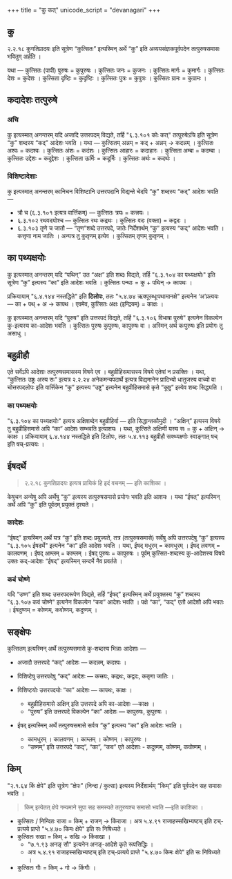 +++
title = "कु कत्"
unicode_script = "devanagari"
+++

## कु
२.२.१८ कुगतिप्रादयः इति सूत्रेण “कुत्सितः” इत्यस्मिन् अर्थे “कु” इति अव्ययसंज्ञकपूर्वपदेन तत्पुरुषसमासः भवितुम् अर्हति ।

यथा — कुत्सितः (पापी) पुरुषः = कुपुरुषः । कुत्सितः जनः =  कुजनः । कुत्सितः मार्गः = कुमार्गः । कुत्सितः देशः = कुदेशः । कुत्सिता दृष्टिः = कुदृष्टिः । कुत्सितः पुत्रः = कुपुत्रः । कुत्सितः ग्रामः = कुग्रामः ।

## कदादेशः तत्पुरुषे
### अचि
कु इत्यस्मात् अनन्तरम् यदि अजादि उत्तरपदम् विद्यते, तर्हि "६.३.१०१ कोः कत्" तत्पुरुषेऽचि इति सूत्रेण “कु” शब्दस्य “कद्” आदेशः भवति । यथा —‌ कुत्सितम् अन्नम् = कद् + अन्नम् → कदन्नम् । कुत्सितः अश्वः = कदश्वः । कुत्सितः अंशः = कदंशः । कुत्सितः आहारः = कदाहारः । कुत्सिता अम्बा = कदम्बा । कुत्सितः उद्देशः = कदुद्देशः । कुत्सिता ऊर्मिः = कदूर्मिः । कुत्सितः अर्थः = कदर्थः ।

### विशिष्टादेशाः
कु इत्यस्मात् अनन्तरम् कानिचन विशिष्टानि उत्तरपदानि विद्यन्ते चेदपि “कु” शब्दस्य “कद्” आदेशः भवति —‌

- त्रौ च (६.३.१०१ इत्यत्र वार्त्तिकम्) — कुत्सितः त्रयः = कत्त्रयः ।
- ६.३.१०२ रथवदयोश्च — कुत्सितः रथः कद्रथः । कुत्सितः वदः (वक्ता) = कद्वदः ।
- ६.३.१०३ तृणे च जातौ — “तृण”शब्दे उत्तरपदे, जातेः निर्देशार्थम् “कु” इत्यस्य “कद्” आदेशः भवति । कत्तृणा नाम जातिः । अन्यत्र तु कुतृणम् इत्येव । कुत्सितम् तृणम् कुतृणम् । 

## का पथ्यक्षयोः
कु इत्यस्मात् अनन्तरम् यदि “पथिन्” उत “अक्ष” इति शब्दः विद्यते, तर्हि "६.३.१०४ का पथ्यक्षयोः" इति सूत्रेण “कु” इत्यस्य “का” इति आदेशः भवति । कुत्सितः पन्थाः = कु + पथिन् → कापथः । 

प्रक्रियायाम् "६.४.१४४ नस्तद्धिते" इति **टिलोपः**, ततः "५.४.७४ ऋक्पूरब्धूःपथामानक्षे"  इत्यनेन ‘अ’प्रत्ययः — का + पथ् + अ → कापथ । एवमेव,  कुत्सितः अक्षः (इन्द्रियम्) = काक्षः ।

कु इत्यस्मात् अनन्तरम् यदि “पुरुष” इति उत्तरपदं विद्यते, तर्हि "६.३.१०६ विभाषा पुरुषे" इत्यनेन विकल्पेन कु-इत्यस्य का-आदेशः भवति । कुत्सितः पुरुषः कुपुरुषः, कापुरुषः वा । अस्मिन् अर्थ  कःपुरुषः इति प्रयोगः तु असाधु ।

## बहुव्रीहौ
एते सर्वेऽपि आदेशाः तत्पुरुषसमासस्य विषये एव । बहुव्रीहिसमासस्य विषये एतेषां न प्रसक्तिः । यथा, “कुत्सितः उष्ट्रः अस्य सः” इत्यत्र २.२.२४ अनेकमन्यपदार्थे इत्यत्र विद्यमानेन प्रादिभ्यो धातुजस्य वाच्यो वा चोत्तरपदलोपः इति वार्त्तिकेन “कु” इत्यस्य “उष्ट्र” इत्यनेन बहुव्रीहिसमासे कृते “कूष्ट्र” इत्येव शब्दः सिद्ध्यति ।

### का पथ्यक्षयोः
"६.३.१०४ का पथ्यक्षयोः" इत्यत्र अक्षिशब्देन बहुव्रीहिर्वा — इति सिद्धान्तकौमुदी  । “अक्षिन्” इत्यस्य विषये तु बहुव्रीहिसमासे अपि “का” आदेशः सम्भवति इत्याशयः । यथा, कुत्सिते अक्षिणी यस्य सः = कु + अक्षिन् → काक्षः । प्रक्रियायाम् ६.४.१४४ नस्तद्धिते इति टिलोपः, ततः ५.४.११३ बहुव्रीहौ सक्थ्यक्ष्णोः स्वाङ्गात् षच् इति षच्-प्रत्ययः ।

## ईषदर्थे
> २.२.१८ कुगतिप्रादयः इत्यत्र  प्रायिकं हि इदं वचनम् — इति काशिका । 

केषुचन अन्येषु अपि अर्थेषु “कु” इत्यस्य तत्पुरुषसमासे प्रयोगः भवति इति आशयः । यथा “ईषत्” इत्यस्मिन् अर्थे अपि “कु” इति पूर्वदम् प्रयुक्तं दृश्यते ।

### कादेशः
“ईषद्” इत्यस्मिन् अर्थे यत्र “कु” इति शब्दः प्रयुज्यते, तत्र (तत्पुरुषसमासे) सर्वेषु अपि उत्तरपदेषु “कु” इत्यस्य "६.३.१०५ ईषदर्थे" इत्यनेन “का” इति आदेशः भवति । यथा, ईषद् मधुरम् = कामधुरम् । ईषद् लवणम् = कालवणम् । ईषद् आम्लम् = काम्लम् । ईषद् पुरुषः = कापुरुषः । पूर्वम् कुत्सित-शब्दस्य कु-आदेशस्य विषये उक्तः कद्-आदेशः “ईषद्” इत्यस्मिन् सन्दर्भे नैव प्रवर्तते ।

### कवं चोष्णे
यदि “उष्ण” इति शब्दः उत्तरपदरूपेण विद्यते, तर्हि “ईषद्” इत्यस्मिन् अर्थे प्रयुक्तस्य “कु” शब्दस्य "६.३.१०७ कवं चोष्णे" इत्यनेन विकल्पेन “कव” आदेशः भवति । पक्षे “का”, “कद्” एतौ आदेशौ अपि भवतः । ईषदुष्णम् = कोष्णम्, कवोष्णम्, कदुष्णम् । 

## सङ्क्षेपः
कुत्सितम् इत्यस्मिन् अर्थे तत्पुरुषसमासे कु-शब्दस्य भिन्नाः आदेशाः —

- अजादौ उत्तरपदे “कद्” आदेशः — कदन्नम्, कदश्वः ।
- विशिष्टेषु उत्तरपदेषु “कद्” आदेशः — कत्त्रयः, कद्रथः, कद्वदः, कतृणा जातिः ।
- विशिष्टयोः उत्तरपदयोः “का” आदेशः — कापथः, काक्षः ।
  - बहुव्रीहिसमासे अक्षिन् इति उत्तरपदे अपि का-आदेशः —काक्षः ।
  - “पुरुष” इति उत्तरपदे विकल्पेन “का” आदेशः — कापुरुषः, कुपुरुषः ।

- ईषद् इत्यस्मिन् अर्थे तत्पुरुषसमासे सर्वत्र “कु” इत्यस्य “का” इति आदेशः भवति ।
  - कामधुरम् । कालवणम् । काम्लम् । कोष्णम् । कापुरुषः ।
  - “उष्णम्” इति उत्तरपदे “कद्”, “का”, “कव” एते आदेशाः - कदुष्णम्, कोष्णम्, कवोष्णम् ।


## किम्
"२.१.६४ किं क्षेपे" इति सूत्रेण “क्षेपः” (निन्दा / कुत्सा) इत्यस्य निर्देशार्थम् “किम्” इति पूर्वपदेन सह समासः भवति । 

> किम् इत्येतत् क्षेपे गम्यमाने सुपा सह समस्यते ततुरुषश्च समासो भवति‌ —‌इति काशिका ।

- कुत्सितः / निन्दितः राजा = किम् + राजन् → किंराजा । अत्र ५.४.९१ राजाहस्सखिभ्यष्टच् इति टच्-प्रत्यये प्राप्ते "५.४.७० किमः क्षेपे" इति सः निषिध्यते ।
- कुत्सितः सखा = किम् + सखि‌ → किंसखा । 
  - "७.१.९३ अनङ् सौ" इत्यनेन अनङ्-आदेशे कृते रूपसिद्धिः । 
  - अत्र ५.४.९१ राजाहस्सखिभ्यष्टच् इति टच्-प्रत्यये प्राप्ते "५.४.७० किमः क्षेपे" इति सः निषिध्यते ।
- कुत्सितः गौः = किम् + गो → किंगौः । 


